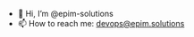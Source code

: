 - 👋 Hi, I’m @epim-solutions
- 📫 How to reach me: devops@epim.solutions

<!---
epim-solutions/epim-solutions is a ✨ special ✨ repository because its `README.md` (this file) appears on your GitHub profile.
You can click the Preview link to take a look at your changes.
--->
